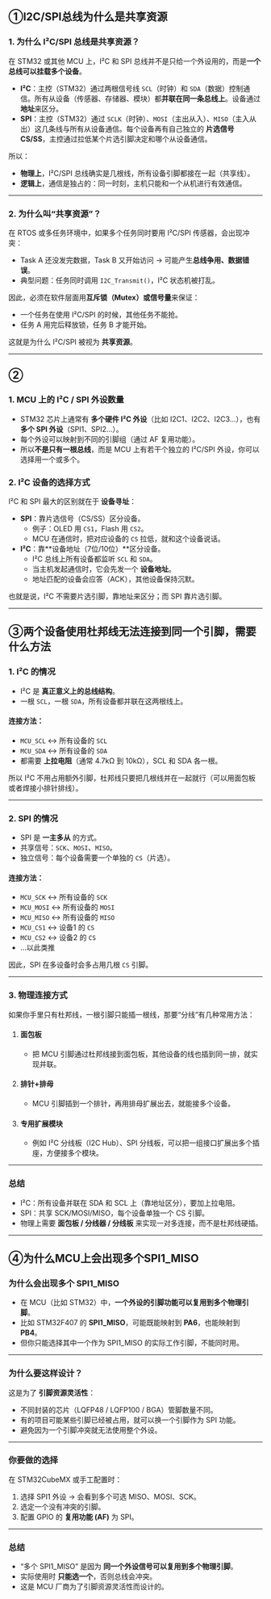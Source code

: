 ## ①I2C/SPI总线为什么是共享资源

### 1. **为什么 I²C/SPI 总线是共享资源？**

在 STM32 或其他 MCU 上，I²C 和 SPI 总线并不是只给一个外设用的，而是**一个总线可以挂载多个设备**。

- **I²C**：主控（STM32）通过两根信号线 `SCL`（时钟）和 `SDA`（数据）控制通信。所有从设备（传感器、存储器、模块）都**并联在同一条总线上**。设备通过**地址**来区分。
- **SPI**：主控（STM32）通过 `SCLK`（时钟）、`MOSI`（主出从入）、`MISO`（主入从出）这几条线与所有从设备通信。每个设备再有自己独立的 **片选信号 CS/SS**，主控通过拉低某个片选引脚决定和哪个从设备通信。

所以：

- **物理上**，I²C/SPI 总线确实是几根线，所有设备引脚都接在一起（共享线）。
- **逻辑上**，通信是独占的：同一时刻，主机只能和一个从机进行有效通信。

------

### 2. **为什么叫“共享资源”？**

在 RTOS 或多任务环境中，如果多个任务同时要用 I²C/SPI 传感器，会出现冲突：

- Task A 还没发完数据，Task B 又开始访问 → 可能产生**总线争用、数据错误**。
- 典型问题：任务同时调用 `I2C_Transmit()`，I²C 状态机被打乱。

因此，必须在软件层面用**互斥锁（Mutex）或信号量**来保证：

- 一个任务在使用 I²C/SPI 的时候，其他任务不能抢。
- 任务 A 用完后释放锁，任务 B 才能开始。

这就是为什么 I²C/SPI 被视为 **共享资源**。

------

## ②

### 1. **MCU 上的 I²C / SPI 外设数量**

- STM32 芯片上通常有 **多个硬件 I²C 外设**（比如 I2C1、I2C2、I2C3...），也有 **多个 SPI 外设**（SPI1、SPI2...）。
- 每个外设可以映射到不同的引脚组（通过 AF 复用功能）。
- 所以**不是只有一根总线**，而是 MCU 上有若干个独立的 I²C/SPI 外设，你可以选择用一个或多个。

### 2. **I²C 设备的选择方式**

I²C 和 SPI 最大的区别就在于 **设备寻址**：

- **SPI**：靠片选信号（CS/SS）区分设备。
  - 例子：OLED 用 `CS1`，Flash 用 `CS2`。
  - MCU 在通信时，把对应设备的 `CS` 拉低，就和这个设备说话。
- **I²C**：靠**设备地址（7位/10位）**区分设备。
  - I²C 总线上所有设备都监听 `SCL` 和 `SDA`。
  - 当主机发起通信时，它会先发一个 **设备地址**。
  - 地址匹配的设备会应答（ACK），其他设备保持沉默。

 也就是说，I²C 不需要片选引脚，靠地址来区分；而 SPI 靠片选引脚。

------

## ③两个设备使用杜邦线无法连接到同一个引脚，需要什么方法

###  1. I²C 的情况

- I²C 是 **真正意义上的总线结构**。
- 一根 `SCL`，一根 `SDA`，所有设备都并联在这两根线上。

#### 连接方法：

- `MCU_SCL` ↔ 所有设备的 `SCL`
- `MCU_SDA` ↔ 所有设备的 `SDA`
- 都需要 **上拉电阻**（通常 4.7kΩ 到 10kΩ），SCL 和 SDA 各一根。

所以 I²C 不用占用额外引脚，杜邦线只要把几根线并在一起就行（可以用面包板或者焊接小排针排线）。

------

###  2. SPI 的情况

- SPI 是 **一主多从** 的方式。
- 共享信号：`SCK`、`MOSI`、`MISO`。
- 独立信号：每个设备需要一个单独的 `CS`（片选）。

#### 连接方法：

- `MCU_SCK` ↔ 所有设备的 `SCK`
- `MCU_MOSI` ↔ 所有设备的 `MOSI`
- `MCU_MISO` ↔ 所有设备的 `MISO`
- `MCU_CS1` ↔ 设备1 的 `CS`
- `MCU_CS2` ↔ 设备2 的 `CS`
- …以此类推

 因此，SPI 在多设备时会多占用几根 `CS` 引脚。

------

### 3. 物理连接方式

如果你手里只有杜邦线，一根引脚只能插一根线，那要“分线”有几种常用方法：

1. #### **面包板**

   - 把 MCU 引脚通过杜邦线接到面包板，其他设备的线也插到同一排，就实现并联。

2. #### **排针+排母**

   - MCU 引脚插到一个排针，再用排母扩展出去，就能接多个设备。

3. #### **专用扩展模块**

   - 例如 I²C 分线板（I2C Hub）、SPI 分线板，可以把一组接口扩展出多个插座，方便接多个模块。

------

### **总结**

- I²C：所有设备并联在 SDA 和 SCL 上（靠地址区分），要加上拉电阻。
- SPI：共享 SCK/MOSI/MISO，每个设备单独一个 CS 引脚。
- 物理上需要 **面包板 / 分线器 / 分线板** 来实现一对多连接，而不是杜邦线硬插。

------

## ④为什么MCU上会出现多个SPI1_MISO

###  为什么会出现多个 SPI1_MISO

- 在 MCU（比如 STM32）中，**一个外设的引脚功能可以复用到多个物理引脚**。
- 比如 STM32F407 的 **SPI1_MISO**，可能既能映射到 **PA6**，也能映射到 **PB4**。
- 但你只能选择其中一个作为 SPI1_MISO 的实际工作引脚，不能同时用。

------

### 为什么要这样设计？

这是为了 **引脚资源灵活性**：

- 不同封装的芯片（LQFP48 / LQFP100 / BGA）管脚数量不同。
- 有的项目可能某些引脚已经被占用，就可以换一个引脚作为 SPI 功能。
- 避免因为一个引脚冲突就无法使用整个外设。

------

### 你要做的选择

在 STM32CubeMX 或手工配置时：

1. 选择 SPI1 外设 → 会看到多个可选 MISO、MOSI、SCK。
2. 选定一个没有冲突的引脚。
3. 配置 GPIO 的 **复用功能 (AF)** 为 SPI。

------

###  **总结**

- “多个 SPI1_MISO” 是因为 **同一个外设信号可以复用到多个物理引脚**。
- 实际使用时 **只能选一个**，否则总线会冲突。
- 这是 MCU 厂商为了引脚资源灵活性而设计的。